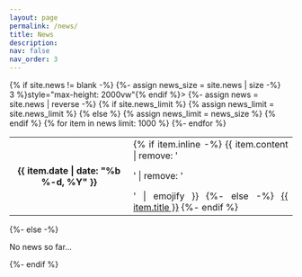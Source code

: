 ```yaml
---
layout: page
permalink: /news/
title: News
description:
nav: false
nav_order: 3
---
```

 
  <div class="news">
    {% if site.news != blank -%} 
    {%- assign news_size = site.news | size -%}
    <div class="table-responsive" {% if site.news_scrollable and news_size > 3 %}style="max-height: 2000vw"{% endif %}>
      <table class="table table-sm table-borderless">
      {%- assign news = site.news | reverse -%}
      {% if site.news_limit %}
      {% assign news_limit = site.news_limit %}
      {% else %}
      {% assign news_limit = news_size %}
      {% endif %}
      {% for item in news limit: 1000 %} 
        <tr>
          <th scope="row">{{ item.date | date: "%b %-d, %Y" }}</th>
          <td style="text-align:justify">
            {% if item.inline -%} 
              {{ item.content | remove: '<p>' | remove: '</p>' | emojify }}
            {%- else -%} 
              <a class="news-title" href="{{ item.url | relative_url }}">{{ item.title }}</a>
            {%- endif %} 
          </td>
        </tr>
      {%- endfor %} 
      </table>
    </div>
  {%- else -%} 
    <p>No news so far...</p>
  {%- endif %} 
  </div>
